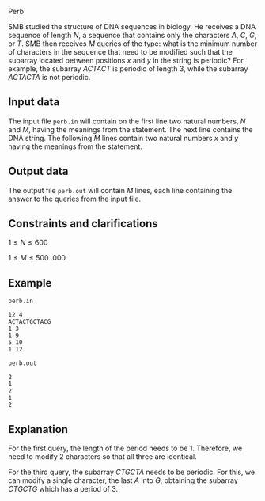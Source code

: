 Perb

SMB studied the structure of DNA sequences in biology. He receives a DNA sequence of length $N$, a sequence that contains only the characters $A$, $C$, $G$, or $T$. SMB then receives $M$ queries of the type: what is the minimum number of characters in the sequence that need to be modified such that the subarray located between positions $x$ and $y$ in the string is periodic? For example, the subarray $ACTACT$ is periodic of length $3$, while the subarray $ACTACTA$ is not periodic.

## Input data

The input file `perb.in` will contain on the first line two natural numbers, $N$ and $M$, having the meanings from the statement. The next line contains the DNA string. The following $M$ lines contain two natural numbers $x$ and $y$ having the meanings from the statement.

## Output data

The output file `perb.out` will contain $M$ lines, each line containing the answer to the queries from the input file.

## Constraints and clarifications

$1 \leq N \leq 600$

$1 \leq M \leq 500 \ \ 000$

## Example

`perb.in`

```
12 4
ACTACTGCTACG
1 3
1 9
5 10
1 12
```

`perb.out`

```
2
1
2
1
2
```

## Explanation

For the first query, the length of the period needs to be $1$. Therefore, we need to modify $2$ characters so that all three are identical. 

For the third query, the subarray $CTGCTA$ needs to be periodic. For this, we can modify a single character, the last $A$ into $G$, obtaining the subarray $CTGCTG$ which has a period of $3$.